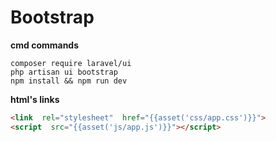 # Bootstrap
**cmd commands**
```batch
composer require laravel/ui
php artisan ui bootstrap
npm install && npm run dev
```
**html's links**
```html
<link  rel="stylesheet"  href="{{asset('css/app.css')}}">
<script  src="{{asset('js/app.js')}}"></script>
```


<!--stackedit_data:
eyJoaXN0b3J5IjpbLTEyODQ2ODYwMjgsLTg1ODI0NTAyMF19
-->
